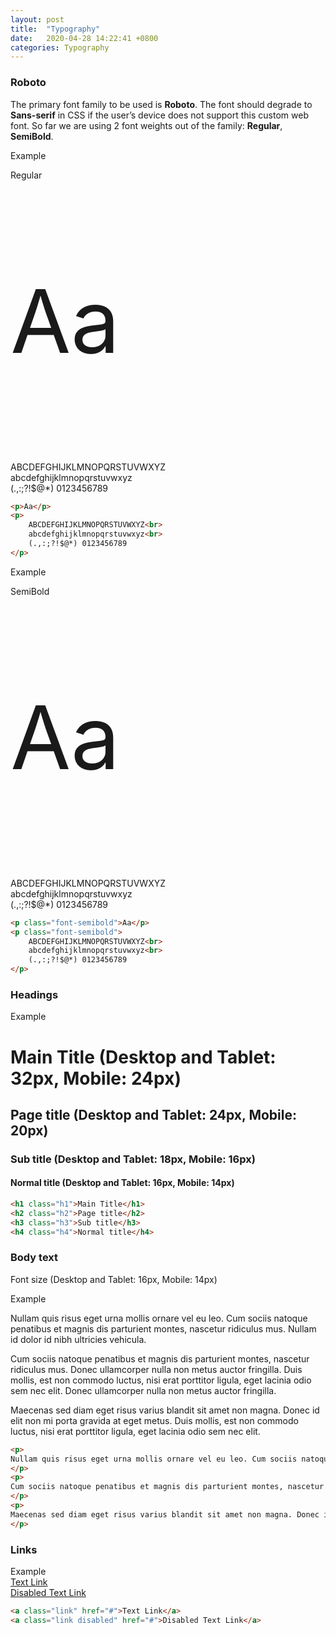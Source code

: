 ```yaml
---
layout: post
title:  "Typography"
date:   2020-04-28 14:22:41 +0800
categories: Typography
---
```


### Roboto
The primary font family to be used is **Roboto**. The font should degrade to **Sans-serif** in CSS if the user’s device does not support this custom web font. So far we are using 2 font weights out of the family: **Regular**, **SemiBold**.

<div class="panel panel-success">
    <div class="panel-heading">Example</div>
    <div class="panel-body">
        <p>Regular</p>
        <p style="font-size: 140px;">Aa</p>
        <p>
            ABCDEFGHIJKLMNOPQRSTUVWXYZ<br>
            abcdefghijklmnopqrstuvwxyz<br>
            (.,:;?!$@*) 0123456789
        </p>
    </div>
</div>

```html
<p>Aa</p>
<p>
    ABCDEFGHIJKLMNOPQRSTUVWXYZ<br>
    abcdefghijklmnopqrstuvwxyz<br>
    (.,:;?!$@*) 0123456789
</p>
```

<div class="panel panel-success">
    <div class="panel-heading">Example</div>
    <div class="panel-body">
        <p class="font-semibold">SemiBold</p>
        <p style="font-size: 140px;" class="font-semibold">Aa</p>
        <p class="font-semibold">
            ABCDEFGHIJKLMNOPQRSTUVWXYZ<br>
            abcdefghijklmnopqrstuvwxyz<br>
            (.,:;?!$@*) 0123456789
        </p>
    </div>
</div>

```html
<p class="font-semibold">Aa</p>
<p class="font-semibold">
    ABCDEFGHIJKLMNOPQRSTUVWXYZ<br>
    abcdefghijklmnopqrstuvwxyz<br>
    (.,:;?!$@*) 0123456789
</p>
```

### Headings
<div class="panel panel-success">
    <div class="panel-heading">Example</div>
    <div class="panel-body">
        <h1 class="h1">Main Title (Desktop and Tablet: 32px, Mobile: 24px)</h1>
        <h2 class="h2">Page title (Desktop and Tablet: 24px, Mobile: 20px)</h2>
        <h3 class="h3">Sub title (Desktop and Tablet: 18px, Mobile: 16px)</h3>
        <h4 class="h4">Normal title (Desktop and Tablet: 16px, Mobile: 14px)</h4>
    </div>
</div>

```html
<h1 class="h1">Main Title</h1>
<h2 class="h2">Page title</h2>
<h3 class="h3">Sub title</h3>
<h4 class="h4">Normal title</h4>
```

### Body text
Font size (Desktop and Tablet: 16px, Mobile: 14px)
<div class="panel panel-success">
    <div class="panel-heading">Example</div>
    <div class="panel-body">
        <p>Nullam quis risus eget urna mollis ornare vel eu leo. Cum sociis natoque penatibus et magnis dis parturient montes, nascetur ridiculus mus. Nullam id dolor id nibh ultricies vehicula.</p>
        <p>Cum sociis natoque penatibus et magnis dis parturient montes, nascetur ridiculus mus. Donec ullamcorper nulla non metus auctor fringilla. Duis mollis, est non commodo luctus, nisi erat porttitor ligula, eget lacinia odio sem nec elit. Donec ullamcorper nulla non metus auctor fringilla.</p>
        <p>Maecenas sed diam eget risus varius blandit sit amet non magna. Donec id elit non mi porta gravida at eget metus. Duis mollis, est non commodo luctus, nisi erat porttitor ligula, eget lacinia odio sem nec elit.</p>
    </div>
</div>

```html
<p>
Nullam quis risus eget urna mollis ornare vel eu leo. Cum sociis natoque penatibus et magnis dis parturient montes, nascetur ridiculus mus. Nullam id dolor id nibh ultricies vehicula.
</p>
<p>
Cum sociis natoque penatibus et magnis dis parturient montes, nascetur ridiculus mus. Donec ullamcorper nulla non metus auctor fringilla. Duis mollis, est non commodo luctus, nisi erat porttitor ligula, eget lacinia odio sem nec elit. Donec ullamcorper nulla non metus auctor fringilla.
</p>
<p>
Maecenas sed diam eget risus varius blandit sit amet non magna. Donec id elit non mi porta gravida at eget metus. Duis mollis, est non commodo luctus, nisi erat porttitor ligula, eget lacinia odio sem nec elit.
</p>
```

### Links
<div class="panel panel-success">
    <div class="panel-heading">Example</div>
    <div class="panel-body">
        <div>
            <a class="link" href="#">Text Link</a>
        </div>
        <div>
            <a class="link disabled" href="#">Disabled Text Link</a>
        </div>
    </div>
</div>

```html
<a class="link" href="#">Text Link</a>
<a class="link disabled" href="#">Disabled Text Link</a>
```